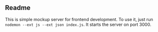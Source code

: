 ## Readme

This is simple mockup server for frontend development. To use it, just run `nodemon --ext js --ext json index.js`. It starts the server on port 3000.